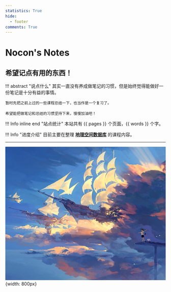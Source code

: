 ```yaml
---
statistics: True
hide:
  - footer
comments: True
---
```


# **Nocon's Notes**

## 希望记点有用的东西！

!!! abstract "说点什么"
    其实一直没有养成做笔记的习惯，但是始终觉得能做好一份笔记是十分有益的事情。

    暂时先把之前上过的一些课程总结一下，也当作是一个复习了。
    
    希望能把做笔记和总结的习惯坚持下来，慢慢加油吧！

!!! Info inline end "站点统计"
    本站共有 {{ pages }} 个页面，{{ words }} 个字。

!!! Info  "进度介绍"
    目前主要在整理 [**地理空间数据库**](SDB) 的课程内容。

---

![sail](img/sail.jpg){width: 800px}